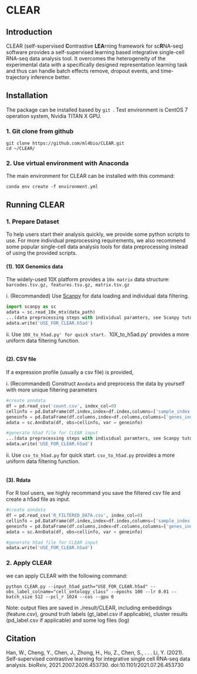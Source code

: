 # CLEAR

## Introduction

CLEAR (self-supervised **C**ontrastive **LEA**rning framework for sc**R**NA-seq) software provides a self-supervised learning based integrative single-cell RNA-seq data analysis tool. It overcomes the heterogeneity of the experimental data with a specifically designed representation learning task and thus can handle batch effects remove, dropout events, and time-trajectory inference better.

## Installation

The package can be installed based by `git `. Test environment is CentOS 7 operation system, Nvidia TITAN X GPU.

### 1. Git clone from github

```
git clone https://github.com/ml4bio/CLEAR.git
cd ~/CLEAR/
```

### 2. Use virtual environment with Anaconda
The main environment for CLEAR can be installed with this command:
```
conda env create -f environment.yml
```

## Running CLEAR

### 1. Prepare Dataset

To help users start their analysis quickly, we provide some python scripts to use. For more individual preprocessing requirements, we also recommend some popular single-cell data analysis tools for data preprocessing instead of using the provided scripts.

#### (1). 10X Genomics data

The widely-used 10X platform provides a `10x matrix` data structure: `barcodes.tsv.gz, features.tsv.gz, matrix.tsv.gz`

i. (Recommanded) Use [Scanpy](https://scanpy-tutorials.readthedocs.io/) for data loading and individual data filtering.

```python
import scanpy as sc
adata = sc.read_10x_mtx(data_path)
...(data preprocessing steps with individual paramters, see Scanpy tutorial)
adata.write('USE_FOR_CLEAR.h5ad')
```

ii. Use `10X_to_h5ad.py' for quick start. `10X_to_h5ad.py' provides a more uniform data filtering function.

```python

```

#### (2). CSV file

If a expression profile (usually a csv file) is provided, 

i. (Recommanded) Construct `Anndata` and preprocess the data by yourself with more unique filtering parameters

```python
#create anndata
df = pd.read_csv('count.csv', index_col=0)
cellinfo = pd.DataFrame(df.index,index=df.index,columns=['sample_index'])
geneinfo = pd.DataFrame(df.columns,index=df.columns,columns=['genes_index'])
adata = sc.AnnData(df, obs=cellinfo, var = geneinfo)

#generate h5ad file for CLEAR input
...(data preprocessing steps with individual paramters, see Scanpy tutorial)
adata.write('USE_FOR_CLEAR.h5ad')
```

ii. Use `csv_to_h5ad.py` for quick start. `csv_to_h5ad.py` provides a more uniform data filtering function. 

```python

```

#### (3). Rdata

For R tool users, we highly recommand you save the filtered csv file and create a h5ad file as input.

```python
#create anndata
df = pd.read_csv('R_FILTERED_DATA.csv', index_col=0)
cellinfo = pd.DataFrame(df.index,index=df.index,columns=['sample_index'])
geneinfo = pd.DataFrame(df.columns,index=df.columns,columns=['genes_index'])
adata = sc.AnnData(df, obs=cellinfo, var = geneinfo)

#generate h5ad file for CLEAR input
adata.write('USE_FOR_CLEAR.h5ad')
```


### 2. Apply CLEAR

we can apply CLEAR with the following command:
```
python CLEAR.py --input_h5ad_path="USE_FOR_CLEAR.h5ad" --obs_label_colname="cell_ontology_class" --epochs 100 --lr 0.01 --batch_size 512 --pcl_r 1024 --cos --gpu 0
```
Note: output files are saved in ./result/CLEAR, including embeddings (feature.csv), ground truth labels (gt_label.csv if applicable), cluster results (pd_label.csv if applicable) and some log files (log)


## Citation

Han, W., Cheng, Y., Chen, J., Zhong, H., Hu, Z., Chen, S., . . . Li, Y. (2021). Self-supervised contrastive learning for integrative single cell RNA-seq data analysis. bioRxiv, 2021.2007.2026.453730. doi:10.1101/2021.07.26.453730

